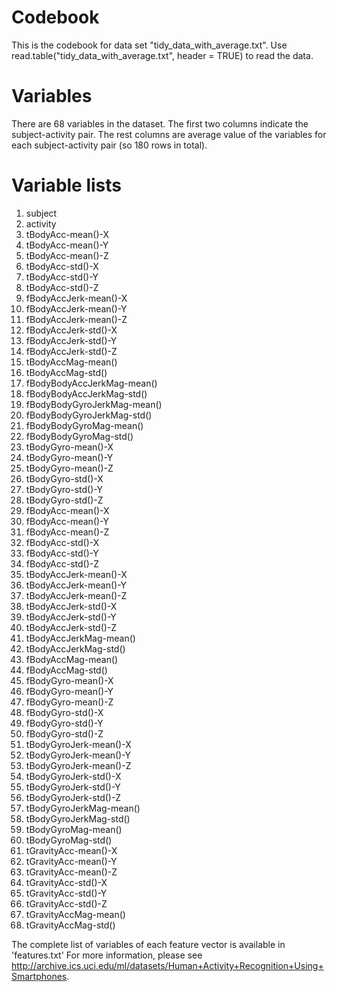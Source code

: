 # Codebook
This is the codebook for data set "tidy_data_with_average.txt".
Use read.table("tidy_data_with_average.txt", header = TRUE) to read the data.

# Variables
There are 68 variables in the dataset. The first two columns indicate the subject-activity pair.
The rest columns are average value of the variables for each subject-activity pair (so 180 rows in total).

# Variable lists
1. subject
2. activity
3. tBodyAcc-mean()-X
4. tBodyAcc-mean()-Y
5. tBodyAcc-mean()-Z         
6. tBodyAcc-std()-X          
7. tBodyAcc-std()-Y          
8. tBodyAcc-std()-Z          
9. fBodyAccJerk-mean()-X      
10. fBodyAccJerk-mean()-Y      
11. fBodyAccJerk-mean()-Z      
12. fBodyAccJerk-std()-X       
13. fBodyAccJerk-std()-Y       
14. fBodyAccJerk-std()-Z 
15. tBodyAccMag-mean()         
16. tBodyAccMag-std()
17. fBodyBodyAccJerkMag-mean() 
18. fBodyBodyAccJerkMag-std()
19. fBodyBodyGyroJerkMag-mean()
20. fBodyBodyGyroJerkMag-std()
21. fBodyBodyGyroMag-mean()    
22. fBodyBodyGyroMag-std()
23. tBodyGyro-mean()-X         
24. tBodyGyro-mean()-Y         
25. tBodyGyro-mean()-Z         
26. tBodyGyro-std()-X          
27. tBodyGyro-std()-Y          
28. tBodyGyro-std()-Z
29. fBodyAcc-mean()-X          
30. fBodyAcc-mean()-Y          
31. fBodyAcc-mean()-Z          
32. fBodyAcc-std()-X           
33. fBodyAcc-std()-Y           
34. fBodyAcc-std()-Z    
35. tBodyAccJerk-mean()-X     
36. tBodyAccJerk-mean()-Y    
37. tBodyAccJerk-mean()-Z    
38. tBodyAccJerk-std()-X      
39. tBodyAccJerk-std()-Y      
40. tBodyAccJerk-std()-Z       
41. tBodyAccJerkMag-mean()     
42. tBodyAccJerkMag-std() 
43. fBodyAccMag-mean()         
44. fBodyAccMag-std() 
45. fBodyGyro-mean()-X         
46. fBodyGyro-mean()-Y         
47. fBodyGyro-mean()-Z         
48. fBodyGyro-std()-X          
49. fBodyGyro-std()-Y          
50. fBodyGyro-std()-Z
51. tBodyGyroJerk-mean()-X     
52. tBodyGyroJerk-mean()-Y     
53. tBodyGyroJerk-mean()-Z     
54. tBodyGyroJerk-std()-X      
55. tBodyGyroJerk-std()-Y      
56. tBodyGyroJerk-std()-Z      
57. tBodyGyroJerkMag-mean()    
58. tBodyGyroJerkMag-std()
59. tBodyGyroMag-mean()        
60. tBodyGyroMag-std()   
61. tGravityAcc-mean()-X      
62. tGravityAcc-mean()-Y      
63. tGravityAcc-mean()-Z     
64. tGravityAcc-std()-X       
65. tGravityAcc-std()-Y       
66. tGravityAcc-std()-Z
67. tGravityAccMag-mean()      
68. tGravityAccMag-std()       

The complete list of variables of each feature vector is available in 'features.txt'
For more information, please see http://archive.ics.uci.edu/ml/datasets/Human+Activity+Recognition+Using+Smartphones.
